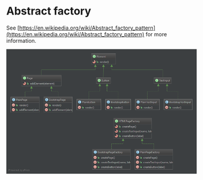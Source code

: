 Abstract factory
========================================

See [https://en.wikipedia.org/wiki/Abstract_factory_pattern](https://en.wikipedia.org/wiki/Abstract_factory_pattern) for more information.

![Abstract factory UML](doc/AbstractFactory.png)

